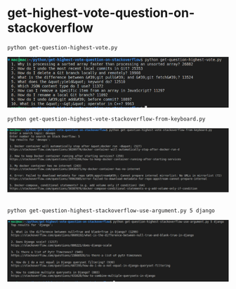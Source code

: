 # get-highest-vote-question-on-stackoverflow
```
python get-question-highest-vote.py
```
![](./images/top10.PNG)

```
python get-question-highest-vote-stackoverflow-from-keyboard.py
```
![](./images/enterKeyboard.PNG)

```

python get-question-highest-stackoverflow-use-argument.py 5 django
```
![](./images/arg.PNG)
